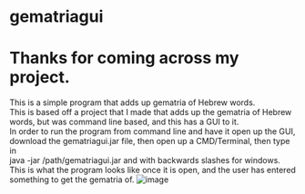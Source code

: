 # gematriagui
<h1>Thanks for coming across my project. </h1>

This is a simple program that adds up gematria of Hebrew words. 
<br/>
This is based off a project that I made that adds up the gematria of Hebrew words, but was command line based, and this has a GUI to it. 
<br/>
In order to run the program from command line and have it open up the GUI, download the gematriagui.jar file, then open up a CMD/Terminal, then type in 
<br/>
java -jar /path/gematriagui.jar
and with backwards slashes for windows. 
<br/>
This is what the program looks like once it is open, and the user has entered something to get the gematria of.
![image](https://user-images.githubusercontent.com/68665937/115481669-2005cd80-a21b-11eb-9800-493d7c4d0e58.png)
